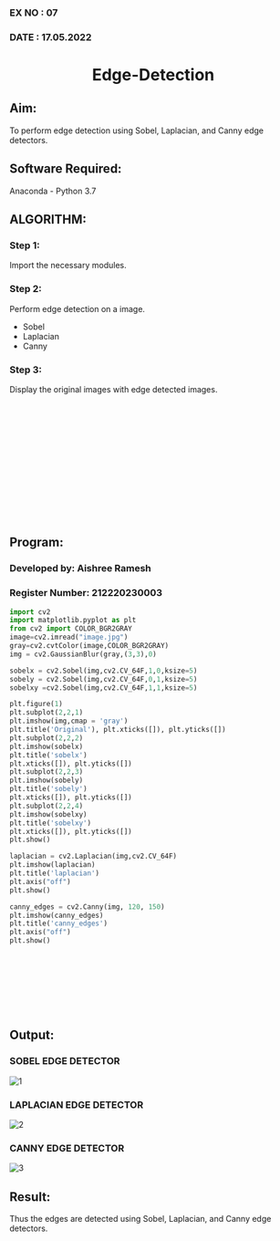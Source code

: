 ### EX NO : 07
### DATE  : 17.05.2022
# <p align="center">Edge-Detection</p>
## Aim:

To perform edge detection using Sobel, Laplacian, and Canny edge detectors.

## Software Required:
Anaconda - Python 3.7

## ALGORITHM:
### Step 1:
Import the necessary modules.

### Step 2:
Perform edge detection on a image. 
- Sobel 
- Laplacian
- Canny

### Step 3:
Display the original images with edge detected images.

<br/>
<br/><br/>
<br/><br/>
<br/><br/>
<br/><br/>
<br/><br/>
<br/>

## Program:
### Developed by: Aishree Ramesh
### Register Number: 212220230003

``` Python
import cv2
import matplotlib.pyplot as plt
from cv2 import COLOR_BGR2GRAY
image=cv2.imread("image.jpg")
gray=cv2.cvtColor(image,COLOR_BGR2GRAY)
img = cv2.GaussianBlur(gray,(3,3),0)

sobelx = cv2.Sobel(img,cv2.CV_64F,1,0,ksize=5)
sobely = cv2.Sobel(img,cv2.CV_64F,0,1,ksize=5)
sobelxy =cv2.Sobel(img,cv2.CV_64F,1,1,ksize=5)

plt.figure(1)
plt.subplot(2,2,1)
plt.imshow(img,cmap = 'gray')
plt.title('Original'), plt.xticks([]), plt.yticks([])
plt.subplot(2,2,2)
plt.imshow(sobelx)
plt.title('sobelx')
plt.xticks([]), plt.yticks([])
plt.subplot(2,2,3)
plt.imshow(sobely)
plt.title('sobely')
plt.xticks([]), plt.yticks([])
plt.subplot(2,2,4)
plt.imshow(sobelxy)
plt.title('sobelxy')
plt.xticks([]), plt.yticks([])
plt.show()

laplacian = cv2.Laplacian(img,cv2.CV_64F)
plt.imshow(laplacian)
plt.title('laplacian')
plt.axis("off")
plt.show()

canny_edges = cv2.Canny(img, 120, 150)
plt.imshow(canny_edges)
plt.title('canny_edges')
plt.axis("off")
plt.show()
```
<br/>
<br/><br/>
<br/><br/>
<br/>

## Output:
### SOBEL EDGE DETECTOR
![1](https://user-images.githubusercontent.com/75235488/168804447-2d8d4a81-9192-4f3e-a9b0-e1667f736ece.png)
### LAPLACIAN EDGE DETECTOR
![2](https://user-images.githubusercontent.com/75235488/168804466-671b6cee-1dc0-4b6e-bb68-161159478af8.png)
### CANNY EDGE DETECTOR
![3](https://user-images.githubusercontent.com/75235488/168804486-a0d60d9f-2f46-45d6-9cd6-dc556bb54d6d.png)
## Result:
Thus the edges are detected using Sobel, Laplacian, and Canny edge detectors.
